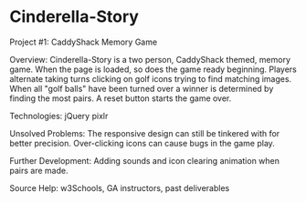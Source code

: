 # Cinderella-Story

Project #1:
CaddyShack Memory Game

Overview:
Cinderella-Story is a two person, CaddyShack themed, memory game. When the page is loaded, so does the game ready beginning. Players alternate taking turns clicking on golf icons trying to find matching images. When all "golf balls" have been turned over a winner is determined by finding the most pairs. A reset button starts the game over.


Technologies:
jQuery
pixlr

Unsolved Problems:
The responsive design can still be tinkered with for better precision. Over-clicking icons can cause bugs in the game play.

Further Development:
Adding sounds and icon clearing animation when pairs are made.

Source Help:
w3Schools,
GA instructors,
past deliverables

